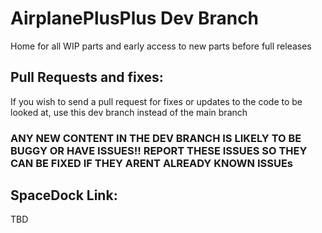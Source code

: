 # AirplanePlusPlus Dev Branch
Home for all WIP parts and early access to new parts before full releases

## Pull Requests and fixes:
If you wish to send a pull request for fixes or updates to the code to be looked at, use this dev branch instead of the main branch

### ANY NEW CONTENT IN THE DEV BRANCH IS LIKELY TO BE BUGGY OR HAVE ISSUES!! REPORT THESE ISSUES SO THEY CAN BE FIXED IF THEY ARENT ALREADY KNOWN ISSUEs


## SpaceDock Link:
TBD
 

